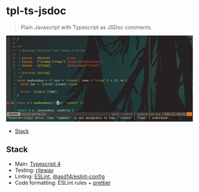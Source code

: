 <!-- markdownlint-disable line-length -->

# tpl-ts-jsdoc

> Plain Javascript with Typescript as JSDoc comments.

![Vim with Typescript evaluating Javascript code](docs/screenshot.png)

<!-- vim-markdown-toc GFM -->

* [Stack](#stack)

<!-- vim-markdown-toc -->

## Stack

* Main: [Typescript 4](https://github.com/microsoft/TypeScript)
* Testing: [riteway](https://github.com/ericelliott/riteway)
* Linting: [ESLint](https://github.com/eslint/eslint), [@asd14/eslint-config](https://github.com/asd-xiv/eslint-config)
* Code formatting: ESLint rules + [prettier](https://github.com/prettier/prettier)
